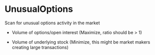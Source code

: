 # UnusualOptions
Scan for unusual options activity in the market

- Volume of options/open interest (Maximize, ratio should be > 1)

- Volume of underlying stock (Minimize, this might be market makers creating large transactions)